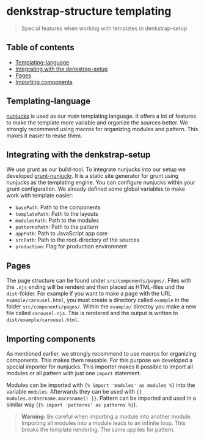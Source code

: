 # denkstrap-structure templating

> Special features when working with templates in denkstrap-setup

## Table of contents

- [Templating-language](#templating-language)
- [Integrating with the denkstrap-setup](#integrating-with-the-denkstrap-setup)
- [Pages](#pages)
- [Importing components](#importing-components)

## Templating-language

[nunjucks](https://mozilla.github.io/nunjucks/) is used as our main templating language. It offers a lot of features to make
the template more variable and organize the sources better. We strongly recommend using macros for organizing modules and
pattern. This makes it easier to reuse them.

## Integrating with the denkstrap-setup

We use grunt as our build-tool. To integrate nunjucks into our setup we developed [grunt-nunjuckr](https://github.com/denkwerk/grunt-nunjuckr).
It is a static site generator for grunt using nunjucks as the templating engine. You can configure nunjucks within
your grunt configuration. We already defined some global variables to make work with template easier:

- `basePath`: Path to the components
- `templatePath`: Path to the layouts
- `modulesPath`: Path to the modules
- `patternsPath`: Path to the pattern
- `appPath`: Path to JavaScript app core
- `srcPath`: Path to the root-directory of the sources
- `production`: Flag for production environment

## Pages

The page structure can be found under `src/components/pages/`. Files with the `.njs` ending will be renderd and then placed
as HTML-files und the `dist`-folder. For example if you want to make a page with the URL `example/carousel.html`, you must
create a directory called `example` in the folder `src/components/pages/`. Within the `example/` directoy you make a new file
called `carousel.njs`. This is rendered and the output is written to `dist/example/carousel.html`.

## Importing components

As mentioned earlier, we strongly recommend to use macros for organizing components. This makes them reusable. For this
purpose we developed a special importer for nunjucks. This importer makes it possible to import all modules or all pattern
with just one `import` statement.

Modules can be imported with `{% import 'modules' as modules %}` into the variable `modules`. Afterwards they can be used
with `{{ modules.ordnername.macroname() }}`. Pattern can be imported and used in a similar way (`{% import 'patterns' as patterns %}`).

> __Warning:__ Be careful when importing a module into another module. Importing all modules into a module leads to an infinite loop.
This breaks the template rendering. The same applies for pattern.
